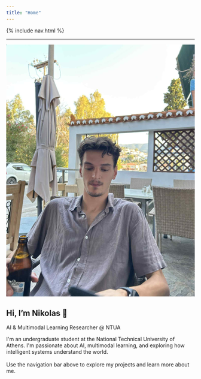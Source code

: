 ```yaml
---
title: "Home"
---
```


<link rel="stylesheet" href="{{ '/assets/css/custom.css?v=5' | relative_url }}">
<link href="https://fonts.googleapis.com/css2?family=Inter:wght@400;600;700&display=swap" rel="stylesheet">
<link rel="stylesheet" href="https://cdnjs.cloudflare.com/ajax/libs/font-awesome/6.4.0/css/all.min.css">


{% include nav.html %}

---

<section class="hero-banner">
  <div class="hero-inner">
    <img src="/assets/css/img/mine/My_photo.jpg" alt="Nikolas Xi̱ros" class="hero-pic">
    <div class="hero-content">
      <h1>Hi, I’m Nikolas 👋</h1>
      <p class="tagline">AI & Multimodal Learning Researcher @ NTUA</p>
      <p class="subtext">
        I'm an undergraduate student at the National Technical University of Athens.  
        I'm passionate about AI, multimodal learning, and exploring how intelligent systems understand the world.  
        <br><br>
        Use the navigation bar above to explore my projects and learn more about me.
      </p>
      <div class="social-links">
        <a href="https://github.com/nickxir12" target="_blank"><i class="fab fa-github"></i></a>
        <a href="https://www.linkedin.com/in/nikolaos-xiros-972b531a7" target="_blank">
        <i class="fab fa-linkedin"></i>
        </a>
        </div>
    </div>
  </div>
</section>

<!-- #  Welcome

I'm **Nikolas Xi̱ros**, an undergraduate student at the National Technical University of Athens.  
I'm passionate about AI, multimodal learning, and exploring how intelligent systems understand the world.

Use the navigation bar above to explore my projects and learn more about me. -->


